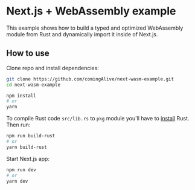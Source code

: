 # Next.js + WebAssembly example

This example shows how to build a typed and optimized WebAssembly module from Rust and dynamically import it inside of Next.js.

## How to use

Clone repo and install dependencies:

```bash
git clone https://github.com/comingAlive/next-wasm-example.git
cd next-wasm-example

npm install
# or
yarn
```

To compile Rust code `src/lib.rs` to `pkg` module you'll have to [install](https://www.rust-lang.org/learn/get-started)
Rust. Then run:

```bash
npm run build-rust
# or
yarn build-rust
```

Start Next.js app:

```bash
npm run dev
# or
yarn dev
```
